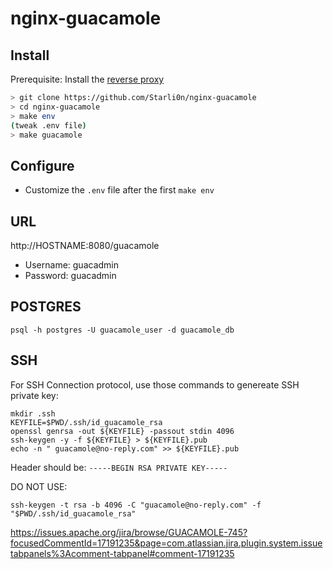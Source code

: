 # nginx-guacamole

## Install

Prerequisite: Install the [reverse proxy](https://github.com/Starli0n/nginx-proxy)

```sh
> git clone https://github.com/Starli0n/nginx-guacamole
> cd nginx-guacamole
> make env
(tweak .env file)
> make guacamole
```

## Configure

- Customize the `.env` file after the first `make env`


## URL

http://HOSTNAME:8080/guacamole

- Username: guacadmin
- Password: guacadmin


## POSTGRES

```
psql -h postgres -U guacamole_user -d guacamole_db
```

## SSH

For SSH Connection protocol, use those commands to genereate SSH private key:

```
mkdir .ssh
KEYFILE=$PWD/.ssh/id_guacamole_rsa
openssl genrsa -out ${KEYFILE} -passout stdin 4096
ssh-keygen -y -f ${KEYFILE} > ${KEYFILE}.pub
echo -n " guacamole@no-reply.com" >> ${KEYFILE}.pub
```

Header should be: `-----BEGIN RSA PRIVATE KEY-----`

DO NOT USE:

```
ssh-keygen -t rsa -b 4096 -C "guacamole@no-reply.com" -f "$PWD/.ssh/id_guacamole_rsa"
```

https://issues.apache.org/jira/browse/GUACAMOLE-745?focusedCommentId=17191235&page=com.atlassian.jira.plugin.system.issuetabpanels%3Acomment-tabpanel#comment-17191235
